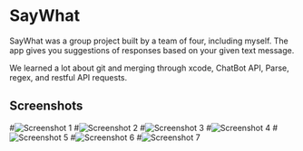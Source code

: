 # SayWhat

SayWhat was a group project built by a team of four, including myself. The app gives you suggestions of responses based on your given text message. 

We learned a lot about git and merging through xcode, ChatBot API, Parse, regex, and restful API requests. 

## Screenshots

#![Screenshot 1](/Screenshots/1.jpg?raw=true "Screenshot 1")
#![Screenshot 2](/Screenshots/2.jpg?raw=true "Screenshot 2")
#![Screenshot 3](/Screenshots/3.jpg?raw=true "Screenshot 3")
#![Screenshot 4](/Screenshots/4.jpg?raw=true "Screenshot 4")
#![Screenshot 5](/Screenshots/5.jpg?raw=true "Screenshot 5")
#![Screenshot 6](/Screenshots/6.jpg?raw=true "Screenshot 6")
#![Screenshot 7](/Screenshots/7.jpg?raw=true "Screenshot 7")
